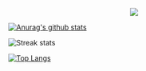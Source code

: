 <p align="center">
  <a href="https://github.com/DenverCoder1/readme-typing-svg"><img src="https://readme-typing-svg.herokuapp.com?lines=Hi,+I'm+Torrin.;I+love+open-source.;I+love+Blender.;I+love+learning.;I+love+spreading+knowledge.;&center=true&width=500&height=50"></a>
</p>

[![Anurag's github stats](https://github-readme-stats.vercel.app/api?username=EddieZturbo&show_icons=true)](https://github.com/anuraghazra/github-readme-stats)


![Streak stats](https://github-readme-streak-stats.herokuapp.com/?user=EddieZturbo&show_icons=true)

[![Top Langs](https://github-readme-stats.vercel.app/api/top-langs/?username=EddieZturbo)](https://github.com/anuraghazra/github-readme-stats)

